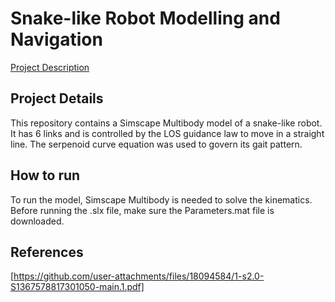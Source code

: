 # Snake-like Robot Modelling and Navigation

[Project Description](https://github.com/mathworks/MATLAB-Simulink-Challenge-Project-Hub)

## Project Details
This repository contains a Simscape Multibody model of a snake-like robot. It has 6 links and is controlled by the LOS guidance law to move in a straight line. The serpenoid curve equation was used to govern its gait pattern.

## How to run
To run the model, Simscape Multibody is needed to solve the kinematics. Before running the .slx file, make sure the Parameters.mat file is downloaded.

## References
[https://github.com/user-attachments/files/18094584/1-s2.0-S1367578817301050-main.1.pdf]
